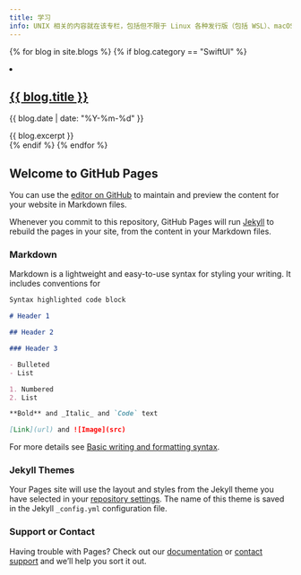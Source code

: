 ```yaml
---
title: 学习
info: UNIX 相关的内容就在该专栏，包括但不限于 Linux 各种发行版（包括 WSL）、macOS、bash、原理等 UNIX 相关的内容。需要注意的是，虽然软件的使用教程以及排错方法也在该专栏，但是还是请查看专栏《软件/程序教程》，一些小问题可以查看专栏《非硬件小问题》。
---
```


{% for blog in site.blogs %}
{% if blog.category == "SwiftUI" %}

<li>
<h2><a class="blog" href="{{ blog.url }}">{{ blog.title }}</a></h2>
<p class="info">{{ blog.date | date: "%Y-%m-%d" }}</p>
{{ blog.excerpt }}
</li>
{% endif %}
{% endfor %}

## Welcome to GitHub Pages

You can use the [editor on GitHub](https://github.com/dignmodahau/dignmodahau.github.io/edit/main/index.md) to maintain and preview the content for your website in Markdown files.

Whenever you commit to this repository, GitHub Pages will run [Jekyll](https://jekyllrb.com/) to rebuild the pages in your site, from the content in your Markdown files.

### Markdown

Markdown is a lightweight and easy-to-use syntax for styling your writing. It includes conventions for

```markdown
Syntax highlighted code block

# Header 1

## Header 2

### Header 3

- Bulleted
- List

1. Numbered
2. List

**Bold** and _Italic_ and `Code` text

[Link](url) and ![Image](src)
```

For more details see [Basic writing and formatting syntax](https://docs.github.com/en/github/writing-on-github/getting-started-with-writing-and-formatting-on-github/basic-writing-and-formatting-syntax).

### Jekyll Themes

Your Pages site will use the layout and styles from the Jekyll theme you have selected in your [repository settings](https://github.com/dignmodahau/dignmodahau.github.io/settings/pages). The name of this theme is saved in the Jekyll `_config.yml` configuration file.

### Support or Contact

Having trouble with Pages? Check out our [documentation](https://docs.github.com/categories/github-pages-basics/) or [contact support](https://support.github.com/contact) and we’ll help you sort it out.
